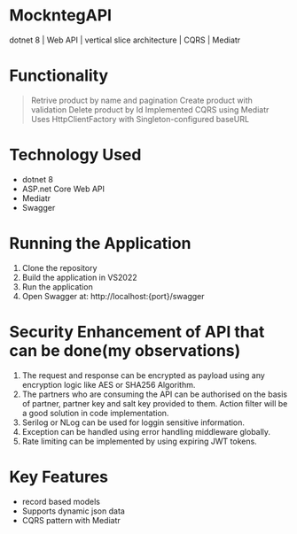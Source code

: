 # MockntegAPI
dotnet 8 | Web API | vertical slice architecture | CQRS | Mediatr 

# Functionality
> Retrive product by name and pagination
> Create product with validation
> Delete product by Id
> Implemented CQRS using Mediatr
> Uses HttpClientFactory with Singleton-configured baseURL

# Technology Used
- dotnet 8
- ASP.net Core Web API
- Mediatr
- Swagger

# Running the Application
1. Clone the repository
2. Build the application in VS2022
3. Run the application
4. Open Swagger at: http://localhost:{port}/swagger

# Security Enhancement of API that can be done(my observations)
1. The request and response can be encrypted as payload using any encryption logic like AES or SHA256 Algorithm.
2. The partners who are consuming the API can be authorised on the basis of partner, partner key and salt key provided to them. Action filter will be a good solution in code implementation.
3. Serilog or NLog can be used for loggin sensitive information.
4. Exception can be handled using error handling middleware globally.
5. Rate limiting can be implemented by using expiring JWT tokens.

# Key Features
* record based models
* Supports dynamic json data
* CQRS pattern with Mediatr
